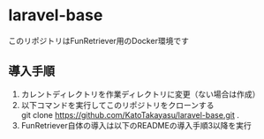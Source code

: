 # laravel-base
このリポジトリはFunRetriever用のDocker環境です<br>

## 導入手順

1. カレントディレクトリを作業ディレクトリに変更（ない場合は作成）
2. 以下コマンドを実行してこのリポジトリをクローンする<br>
   git clone https://github.com/KatoTakayasu/laravel-base.git .
4. FunRetriever自体の導入は以下のREADMEの導入手順3以降を実行
